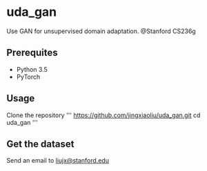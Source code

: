 # uda_gan

Use GAN for unsupervised domain adaptation.
@Stanford CS236g

## Prerequites
- Python 3.5
- PyTorch 

## Usage
Clone the repository
'''
https://github.com/jingxiaoliu/uda_gan.git
cd uda_gan
'''

## Get the dataset
Send an email to
liujx@stanford.edu
